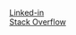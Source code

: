 [Linked-in](https://www.linkedin.com/in/dillan-mansor-629ab421a/)<br>
[Stack Overflow](https://stackoverflow.com/users/story/16729906)
